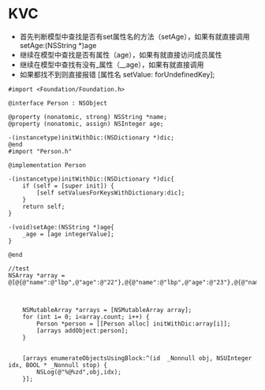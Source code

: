 # KVC

* 首先判断模型中查找是否有set属性名的方法（setAge），如果有就直接调用setAge:\(NSString \*\)age
* 继续在模型中查找是否有属性（age），如果有就直接访问成员属性
* 继续在模型中查找有没有_属性（\__age），如果有就直接调用
* 如果都找不到则直接报错 \[属性名 setValue: forUndefinedKey\];

```
#import <Foundation/Foundation.h>

@interface Person : NSObject

@property (nonatomic, strong) NSString *name;
@property (nonatomic, assign) NSInteger age;

-(instancetype)initWithDic:(NSDictionary *)dic;
@end
#import "Person.h"

@implementation Person

-(instancetype)initWithDic:(NSDictionary *)dic{
    if (self = [super init]) {
        [self setValuesForKeysWithDictionary:dic];
    }
    return self;
}

-(void)setAge:(NSString *)age{
    _age = [age integerValue];
}

@end

//test
NSArray *array = @[@{@"name":@"lbp",@"age":@"22"},@{@"name":@"lbp",@"age":@"23"},@{@"name":@"lbp",@"age":@"24"},@{@"name":@"lbp",@"age":@"25"},@{@"name":@"lbp",@"age":@"26"}];
    
   
    
    NSMutableArray *arrays = [NSMutableArray array];
    for (int i= 0; i<array.count; i++) {
        Person *person = [[Person alloc] initWithDic:array[i]];
        [arrays addObject:person];
    }
    
    
    [arrays enumerateObjectsUsingBlock:^(id  _Nonnull obj, NSUInteger idx, BOOL * _Nonnull stop) {
        NSLog(@"%@%zd",obj,idx);
    }];
```



